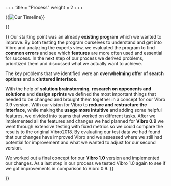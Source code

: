 +++
title = "Process"
weight = 2
+++

{{<image src="timeline30.01.22.png" alt="Our Timeline">}}




{{<section title="Development">}}
Our starting point was an already **existing program** which we wanted to improve. By both testing the program ourselves to understand and get into Vibro and analyzing the experts view, we evaluated the program to find **common errors** and see which **features** are more often used and essential for success. In the next step of our process we derived problems, prioritized them and discussed what we actually want to achieve.

The key problems that we identified were an **overwhelming offer of search options** and a **cluttered interface**.

With the help of **solution brainstorming**, **research on opponents and solutions** and **design sprints** we defined the most important things that needed to be changed and brought them together in a concept for our Vibro 0.9 version.
With our vision for Vibro to **reduce and restructure the interface**, while making the **usage more intuitive** and adding some helpful features, we divided into teams that worked on different tasks.
After we implemented all the features and changes we had planned for **Vibro 0.9** we went through extensive testing with fixed metrics so we could compare the results to the original Vibro2018. By evaluating our test data we had found that our changes have improved Vibro and we assessed where we still had potential for improvement and what we wanted to adjust for our second version.

We worked out a final concept for our **Vibro 1.0** version and implemented our changes. As a last step in our process we tested Vibro 1.0 again to see if we got improvements in comparison to Vibro 0.9.
{{</section>}}
